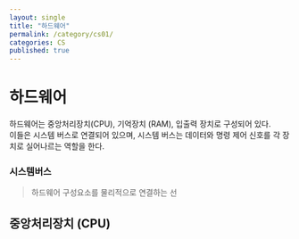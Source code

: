 ```yaml
---
layout: single
title: "하드웨어"
permalink: /category/cs01/
categories: CS
published: true
---
```


# 하드웨어

하드웨어는 중앙처리장치(CPU), 기억장치 (RAM), 입출력 장치로 구성되어 있다.  
이들은 시스템 버스로 연결되어 있으며, 시스템 버스는 데이터와 명령 제어 신호를 각 장치로 실어나르는 역할을 한다.

### 시스템버스

> 하드웨어 구성요소를 물리적으로 연결하는 선

## 중앙처리장치 (CPU)
